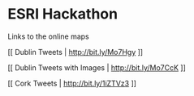 
# ESRI Hackathon

Links to the online maps

[[ Dublin Tweets | http://bit.ly/Mo7Hgy ]]

[[ Dublin Tweets with Images | http://bit.ly/Mo7CcK ]]

[[ Cork Tweets | http://bit.ly/1iZTVz3 ]]



